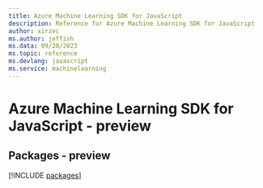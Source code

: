 ```yaml
---
title: Azure Machine Learning SDK for JavaScript
description: Reference for Azure Machine Learning SDK for JavaScript
author: xirzec
ms.author: jeffish
ms.data: 09/28/2023
ms.topic: reference
ms.devlang: javascript
ms.service: machinelearning
---
```

# Azure Machine Learning SDK for JavaScript - preview
## Packages - preview
[!INCLUDE [packages](machine-learning-index.md)]